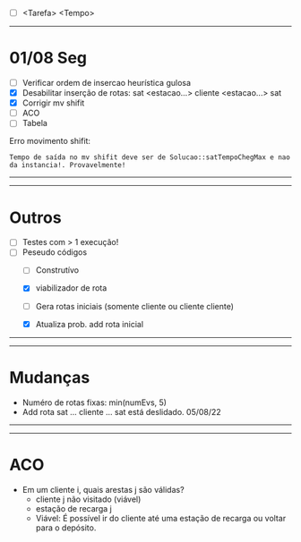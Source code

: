- [ ] \<Tarefa\> \<Tempo\>



***

# 01/08 Seg

- [ ] Verificar ordem de insercao heurística gulosa
- [x] Desabilitar inserção de rotas: sat <estacao...> cliente <estacao...> sat
- [x] Corrigir mv shifit
- [ ] ACO
- [ ] Tabela

Erro movimento shifit: 

	Tempo de saída no mv shifit deve ser de Solucao::satTempoChegMax e nao da instancia!. Provavelmente!


***

***

# Outros
- [ ] Testes com > 1 execução!
- [ ] Peseudo códigos 
	- [ ] Construtívo
	- [x] viabilizador de rota
	- [ ] Gera rotas iniciais (somente cliente ou cliente cliente)
	- [x] Atualiza prob. add rota inicial




***
***

# Mudanças

- Numéro de rotas fixas: min(numEvs, 5)
- Add rota sat ... cliente ... sat está deslidado. 05/08/22



***
***

# ACO

- Em um cliente i, quais arestas j são válidas?
	- cliente j não visitado (viável)
	- estação de recarga j
	- Viável: É possível ir do cliente até uma estação de recarga ou voltar para o depósito.